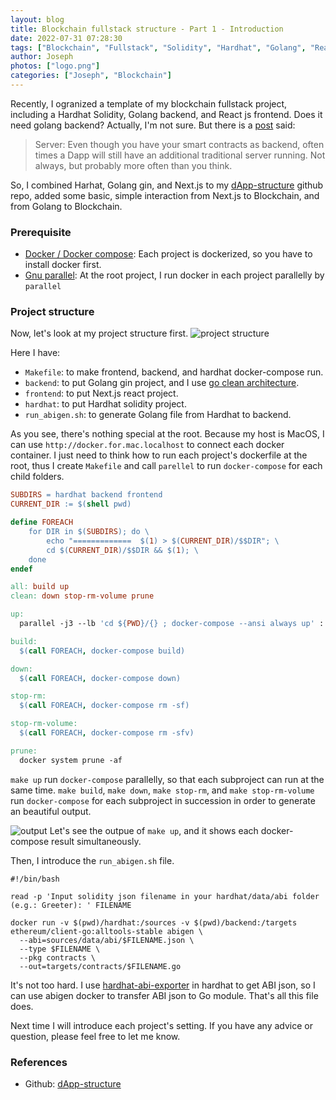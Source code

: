 ```yaml
---
layout: blog
title: Blockchain fullstack structure - Part 1 - Introduction
date: 2022-07-31 07:28:30
tags: ["Blockchain", "Fullstack", "Solidity", "Hardhat", "Golang", "Reactjs", "Next.js"]
author: Joseph
photos: ["logo.png"]
categories: ["Joseph", "Blockchain"]
---
```


Recently, I ogranized a template of my blockchain fullstack project, including a Hardhat Solidity, Golang backend, and React js frontend. Does it need golang backend? Actually, I'm not sure. But there is a [post](https://soliditydeveloper.com/solidity-overview-2020) said:

> Server: 
> Even though you have your smart contracts as backend, often times a Dapp will still have an additional traditional server running. Not always, but probably more often than you think.

So, I combined Harhat, Golang gin, and Next.js to my [dApp-structure](https://github.com/josephMG/dApp-structure) github repo, added some basic, simple interaction from Next.js to Blockchain, and from Golang to Blockchain.

<!-- more -->

### Prerequisite
- [Docker / Docker compose](https://www.docker.com/): Each project is dockerized, so you have to install docker first.
- [Gnu parallel](https://www.gnu.org/software/parallel/man.html): At the root project, I run docker in each project parallelly by `parallel`


### Project structure
Now, let's look at my project structure first.
![project structure](project-structure.png)

Here I have:
- `Makefile`: to make frontend, backend, and hardhat docker-compose run.
- `backend`: to put Golang gin project, and I use [go clean architecture](https://github.com/wesionaryTEAM/go_clean_architecture).
- `frontend`: to put Next.js react project.
- `hardhat`: to put Hardhat solidity project.
- `run_abigen.sh`: to generate Golang file from Hardhat to backend.

As you see, there's nothing special at the root. Because my host is MacOS, I can use `http://docker.for.mac.localhost` to connect each docker container. I just need to think how to run each project's dockerfile at the root, thus I create `Makefile` and call `parellel` to run `docker-compose` for each child folders.

```Makefile
SUBDIRS = hardhat backend frontend
CURRENT_DIR := $(shell pwd)

define FOREACH
    for DIR in $(SUBDIRS); do \
        echo "=============  $(1) > $(CURRENT_DIR)/$$DIR"; \
        cd $(CURRENT_DIR)/$$DIR && $(1); \
    done
endef

all: build up
clean: down stop-rm-volume prune

up:
  parallel -j3 --lb 'cd ${PWD}/{} ; docker-compose --ansi always up' ::: $(SUBDIRS)

build:
  $(call FOREACH, docker-compose build)

down:
  $(call FOREACH, docker-compose down)

stop-rm:
  $(call FOREACH, docker-compose rm -sf)

stop-rm-volume:
  $(call FOREACH, docker-compose rm -sfv)

prune:
  docker system prune -af
```

`make up` run `docker-compose` parallelly, so that each subproject can run at the same time. `make build`, `make down`, `make stop-rm`, and `make stop-rm-volume` run `docker-compose` for each subproject in succession in order to generate an beautiful output.

![output](output.jpg)
Let's see the outpue of `make up`, and it shows each docker-compose result simultaneously.

Then, I introduce the `run_abigen.sh` file.
```shell
#!/bin/bash

read -p 'Input solidity json filename in your hardhat/data/abi folder (e.g.: Greeter): ' FILENAME

docker run -v $(pwd)/hardhat:/sources -v $(pwd)/backend:/targets ethereum/client-go:alltools-stable abigen \
  --abi=sources/data/abi/$FILENAME.json \
  --type $FILENAME \
  --pkg contracts \
  --out=targets/contracts/$FILENAME.go
```

It's not too hard. I use [hardhat-abi-exporter](https://www.npmjs.com/package/hardhat-abi-exporter) in hardhat to get ABI json, so I can use abigen docker to transfer ABI json to Go module. That's all this file does.

Next time I will introduce each project's setting. If you have any advice or question, please feel free to let me know.

### References
- Github: [dApp-structure](https://github.com/josephMG/dApp-structure)
